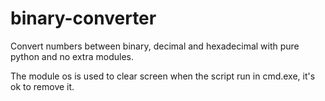 # binary-converter
Convert numbers between binary, decimal and hexadecimal with pure python and no extra modules.

The module os is used to clear screen when the script run in cmd.exe, it's ok to remove it.
